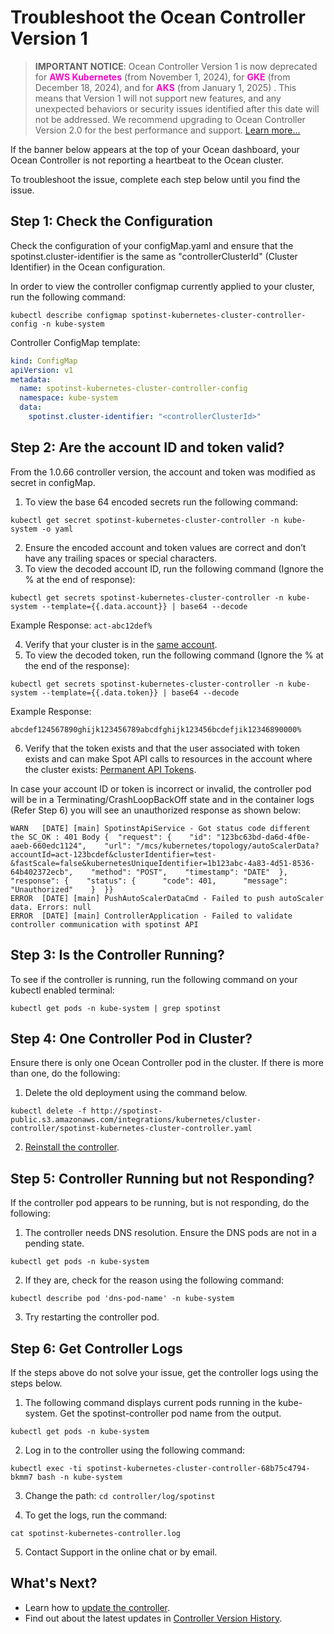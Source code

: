 # Troubleshoot the Ocean Controller Version 1

>**IMPORTANT NOTICE**: Ocean Controller Version 1 is now deprecated for **<font color="#FC01CC">AWS Kubernetes</font>** (from November 1, 2024), for **<font color="#FC01CC">GKE</font>** (from December 18, 2024), and for **<font color="#FC01CC">AKS</font>** (from January 1, 2025) . This means that Version 1 will not support new features, and any unexpected behaviors or security issues identified after this date will not be addressed. We recommend upgrading to Ocean Controller Version 2.0 for the best performance and support.    [Learn more...](https://docs.spot.io/ocean/tutorials/ocean-controller-v2/)   

If the banner below appears at the top of your Ocean dashboard, your Ocean Controller is not reporting a heartbeat to the Ocean cluster.

To troubleshoot the issue, complete each step below until you find the issue.

## Step 1: Check the Configuration

Check the configuration of your configMap.yaml and ensure that the spotinst.cluster-identifier is the same as "controllerClusterId" (Cluster Identifier) in the Ocean configuration.

In order to view the controller configmap currently applied to your cluster, run the following command:

`kubectl describe configmap spotinst-kubernetes-cluster-controller-config -n kube-system`

Controller ConfigMap template:

```yaml
kind: ConfigMap
apiVersion: v1
metadata:
  name: spotinst-kubernetes-cluster-controller-config
  namespace: kube-system
  data:
    spotinst.cluster-identifier: "<controllerClusterId>"
```

## Step 2: Are the account ID and token valid?

From the 1.0.66 controller version, the account and token was modified as secret in configMap.

1. To view the base 64 encoded secrets run the following command:

`kubectl get secret spotinst-kubernetes-cluster-controller -n kube-system -o yaml`

2. Ensure the encoded account and token values are correct and don’t have any trailing spaces or special characters.
3. To view the decoded account ID, run the following command (Ignore the % at the end of response):

`kubectl get secrets spotinst-kubernetes-cluster-controller -n kube-system --template={{.data.account}} | base64 --decode`

Example Response: `act-abc12def%`

4. Verify that your cluster is in the [same account](https://console.spotinst.com/settings/v2/organization/accounts).
5. To view the decoded token, run the following command (Ignore the % at the end of the response):

`kubectl get secrets spotinst-kubernetes-cluster-controller -n kube-system --template={{.data.token}} | base64 --decode`

Example Response:

`abcdef124567890ghijk123456789abcdfghijk123456bcdefjik12346890000%`

6. Verify that the token exists and that the user associated with token exists and can make Spot API calls to resources in the account where the cluster exists:
   [Permanent API Tokens](https://console.spotinst.com/settings/v2/tokens/permanent).

In case your account ID or token is incorrect or invalid, the controller pod will be in a Terminating/CrashLoopBackOff state and in the container logs (Refer Step 6) you will see an unauthorized response as shown below:

```
WARN   [DATE] [main] SpotinstApiService - Got status code different the SC_OK : 401 Body {  "request": {    "id": "123bc63bd-da6d-4f0e-aaeb-660edc1124",    "url": "/mcs/kubernetes/topology/autoScalerData?accountId=act-123bcdef&clusterIdentifier=test-&fastScale=false&kubernetesUniqueIdentifier=1b123abc-4a83-4d51-8536-64b402372ecb",    "method": "POST",    "timestamp": "DATE"  },  "response": {    "status": {      "code": 401,      "message": "Unauthorized"    }  }}
ERROR  [DATE] [main] PushAutoScalerDataCmd - Failed to push autoScaler data. Errors: null
ERROR  [DATE] [main] ControllerApplication - Failed to validate controller communication with spotinst API
```

## Step 3: Is the Controller Running?

To see if the controller is running, run the following command on your kubectl enabled terminal:

`kubectl get pods -n kube-system | grep spotinst`

## Step 4: One Controller Pod in Cluster?

Ensure there is only one Ocean Controller pod in the cluster. If there is more than one, do the following:

1. Delete the old deployment using the command below.

`kubectl delete -f http://spotinst-public.s3.amazonaws.com/integrations/kubernetes/cluster-controller/spotinst-kubernetes-cluster-controller.yaml`

2. [Reinstall the controller](ocean/tutorials/spot-kubernetes-controller/).

## Step 5: Controller Running but not Responding?

If the controller pod appears to be running, but is not responding, do the following:

1. The controller needs DNS resolution. Ensure the DNS pods are not in a pending state.

`kubectl get pods -n kube-system`

2. If they are, check for the reason using the following command:

`kubectl describe pod 'dns-pod-name' -n kube-system`

3. Try restarting the controller pod.

## Step 6: Get Controller Logs

If the steps above do not solve your issue, get the controller logs using the steps below.

1. The following command displays current pods running in the kube-system. Get the spotinst-controller pod name from the output.

`kubectl get pods -n kube-system`

2. Log in to the controller using the following command:

`kubectl exec -ti spotinst-kubernetes-cluster-controller-68b75c4794-bkmm7 bash -n kube-system`

3. Change the path: `cd controller/log/spotinst`

4. To get the logs, run the command:

`cat spotinst-kubernetes-controller.log`

5. Contact Support in the online chat or by email.

## What's Next?

- Learn how to [update the controller](ocean/tutorials/spot-kubernetes-controller/update-controller).
- Find out about the latest updates in [Controller Version History](ocean/tutorials/spot-kubernetes-controller/controller-version-history).
